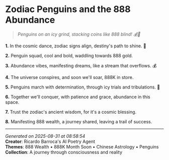 # Zodiac Penguins and the 888 Abundance

> *Penguins on an icy grind, stacking coins like 888 blind! 💰🐧*

**1.** In the cosmic dance, zodiac signs align, destiny's path to shine. 💫


**2.** Penguin squad, cool and bold, waddling towards 888 gold.


**3.** Abundance vibes, manifesting dreams, like a stream that overflows. 💰


**4.** The universe conspires, and soon we'll soar, 888K in store.


**5.** Penguins march with determination, through icy trials and tribulations. 🐧


**6.** Together we'll conquer, with patience and grace, abundance in this space.


**7.** Trust the zodiac's ancient wisdom, for it's a cosmic blessing.


**8.** Manifesting 888 wealth, a journey shared, leaving a trail of success.



---

*Generated on 2025-08-31 at 08:58:54*  
**Creator**: Ricardo Barroca's AI Poetry Agent  
**Themes**: 888 Wealth • 888K Month Soon • Chinese Astrology • Penguins  
**Collection**: A journey through consciousness and reality